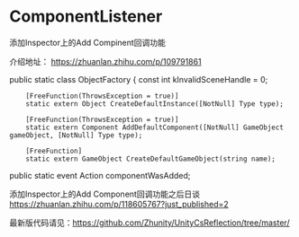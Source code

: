 # ComponentListener
添加Inspector上的Add Compinent回调功能

介绍地址：
https://zhuanlan.zhihu.com/p/109791861


 public static class ObjectFactory
    {
        const int kInvalidSceneHandle = 0;

        [FreeFunction(ThrowsException = true)]
        static extern Object CreateDefaultInstance([NotNull] Type type);

        [FreeFunction(ThrowsException = true)]
        static extern Component AddDefaultComponent([NotNull] GameObject gameObject, [NotNull] Type type);

        [FreeFunction]
        static extern GameObject CreateDefaultGameObject(string name);

public static event Action<Component> componentWasAdded;


添加Inspector上的Add Component回调功能之后日谈
https://zhuanlan.zhihu.com/p/118605767?just_published=2


最新版代码请见：https://github.com/Zhunity/UnityCsReflection/tree/master/
